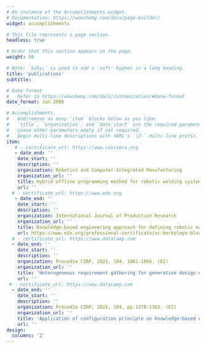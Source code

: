 ```yaml
---
# An instance of the Accomplishments widget.
# Documentation: https://wowchemy.com/docs/page-builder/
widget: accomplishments

# This file represents a page section.
headless: true

# Order that this section appears on the page.
weight: 50

# Note: `&shy;` is used to add a 'soft' hyphen in a long heading.
title: 'publications'
subtitle:

# Date format
#   Refer to https://wowchemy.com/docs/customization/#date-format
date_format: Jan 2006

# Accomplishments.
#   Add/remove as many `item` blocks below as you like.
#   `title`, `organization`, and `date_start` are the required parameters.
#   Leave other parameters empty if not required.
#   Begin multi-line descriptions with YAML's `|2-` multi-line prefix.
item:
   # - certificate_url: https://www.coursera.org
   - date_end: ''
    date_start: ''
    description: ''
    organization: Robotics and Computer-Integrated Manufacturing
    organization_url: ''
    title: Hybrid offline programming method for robotic welding systems
    url: ''
  # - certificate_url: https://www.edx.org
   - date_end: ''
    date_start: ''
    description: ''
    organization: International Journal of Production Research
    organization_url: ''
    title: Knowledge-based engineering approach for defining robotic manufacturing system architectures
    url: https://www.edx.org/professional-certificate/uc-berkeleyx-blockchain-fundamentals
  # - certificate_url: https://www.datacamp.com
  - date_end: ''
    date_start: ''
    description: ''
    organization: Procedia CIRP, 2021, 104, 1861-1866. (EI)
    organization_url: ''
    title: 'Heterogeneous requirement gathering for generative design of robotic manufacturing systems'
    url: ''
 # - certificate_url: https://www.datacamp.com
  - date_end: ''
    date_start: ''
    description: ''
    organization: Procedia CIRP, 2021, 104, pp.1378-1383. (EI)
    organization_url: ''
    title: 'Application of configuration principle on knowledge-based engineering for manufacturing system design'
    url: ''
design:
  columns: '2'
---
```

